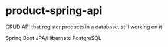 # product-spring-api

CRUD API that register products in a database. 
still working on it

Spring Boot
JPA/Hibernate
PostgreSQL 
